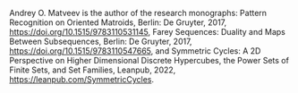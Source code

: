 Andrey O. Matveev is the author of the research monographs:
Pattern Recognition on Oriented Matroids, Berlin: De Gruyter, 2017, https://doi.org/10.1515/9783110531145,
Farey Sequences: Duality and Maps Between Subsequences, Berlin: De Gruyter, 2017, https://doi.org/10.1515/9783110547665,
and
Symmetric Cycles: A 2D Perspective on Higher Dimensional Discrete Hypercubes, the Power Sets of Finite Sets, and Set Families, 
  Leanpub, 2022, https://leanpub.com/SymmetricCycles.
